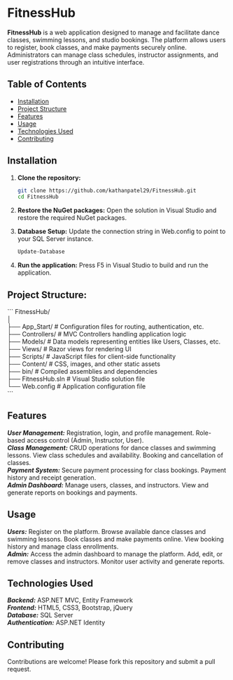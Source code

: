 # FitnessHub

**FitnessHub** is a web application designed to manage and facilitate dance classes, swimming lessons, and studio bookings. The platform allows users to register, book classes, and make payments securely online. Administrators can manage class schedules, instructor assignments, and user registrations through an intuitive interface.

## Table of Contents

- [Installation](#installation)
- [Project Structure](#project-structure)
- [Features](#features)
- [Usage](#usage)
- [Technologies Used](#technologies-used)
- [Contributing](#contributing)

## Installation

1. **Clone the repository:**
   ```bash
   git clone https://github.com/kathanpatel29/FitnessHub.git
   cd FitnessHub

2. **Restore the NuGet packages:**
    Open the solution in Visual Studio and restore the required NuGet packages.

3. **Database Setup:**
    Update the connection string in Web.config to point to your SQL Server instance.
   ```bash
   Update-Database

4. **Run the application:**
    Press F5 in Visual Studio to build and run the application.

## Project Structure:
   \```
FitnessHub/  
│  
├── App_Start/                # Configuration files for routing, authentication, etc.  
├── Controllers/              # MVC Controllers handling application logic  
├── Models/                   # Data models representing entities like Users, Classes, etc.  
├── Views/                    # Razor views for rendering UI  
├── Scripts/                  # JavaScript files for client-side functionality  
├── Content/                  # CSS, images, and other static assets  
├── bin/                      # Compiled assemblies and dependencies  
├── FitnessHub.sln            # Visual Studio solution file  
└── Web.config                # Application configuration file  
\```

 ## Features
   ***User Management:*** Registration, login, and profile management. Role-based access control (Admin, Instructor, User).  
   ***Class Management:*** CRUD operations for dance classes and swimming lessons. View class schedules and availability. Booking and cancellation of classes.  
   ***Payment System:*** Secure payment processing for class bookings. Payment history and receipt generation.  
   ***Admin Dashboard:*** Manage users, classes, and instructors. View and generate reports on bookings and payments.  

## Usage
   ***Users:*** Register on the platform. Browse available dance classes and swimming lessons. Book classes and make payments online. View booking history and manage class enrollments.  
   ***Admin:*** Access the admin dashboard to manage the platform. Add, edit, or remove classes and instructors. Monitor user activity and generate reports.  

## Technologies Used
  ***Backend:*** ASP.NET MVC, Entity Framework  
  ***Frontend:*** HTML5, CSS3, Bootstrap, jQuery  
  ***Database:*** SQL Server  
  ***Authentication:*** ASP.NET Identity  

## Contributing
  Contributions are welcome! Please fork this repository and submit a pull request.  
  
